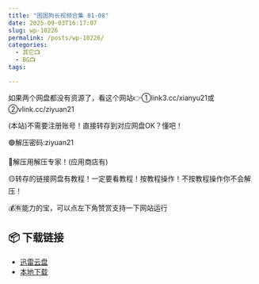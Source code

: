 ```yaml
---
title: "困困狗长视频合集 01-08"
date: 2025-09-03T16:17:07
slug: wp-10226
permalink: /posts/wp-10226/
categories:
  - 其它📺
  - BG📺
tags:

---
```


如果两个网盘都没有资源了，看这个网站👉①link3.cc/xianyu21或②vlink.cc/ziyuan21

(本站)不需要注册账号！直接转存到对应网盘OK？懂吧！

🟢解压密码:ziyuan21

🔵解压用解压专家！(应用商店有)

🟡转存的链接网盘有教程！一定要看教程！按教程操作！不按教程操作你不会解压！

💰🈶能力的宝，可以点左下角赞赏支持一下网站运行

## 📦 下载链接
- [迅雷云盘](https://blziyuan21.com/pay-download/10226?key=b1832e02e1&down_id=0)
- [本地下载](https://blziyuan21.com/pay-download/10226?key=b1832e02e1&down_id=1)


